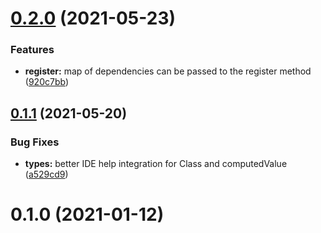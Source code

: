 # [0.2.0](https://github.com/megazazik/factory-di/compare/v0.1.1...v0.2.0) (2021-05-23)


### Features

* **register:** map of dependencies can be passed to the register method ([920c7bb](https://github.com/megazazik/factory-di/commit/920c7bbc00acfda149b4f64fcf0470eeba24ceea))



## [0.1.1](https://github.com/megazazik/factory-di/compare/v0.1.0...v0.1.1) (2021-05-20)


### Bug Fixes

* **types:** better IDE help integration for Class and computedValue ([a529cd9](https://github.com/megazazik/factory-di/commit/a529cd93cf8ea7bf9fa47fa4b3d03e3f07fb4b95))



# 0.1.0 (2021-01-12)



